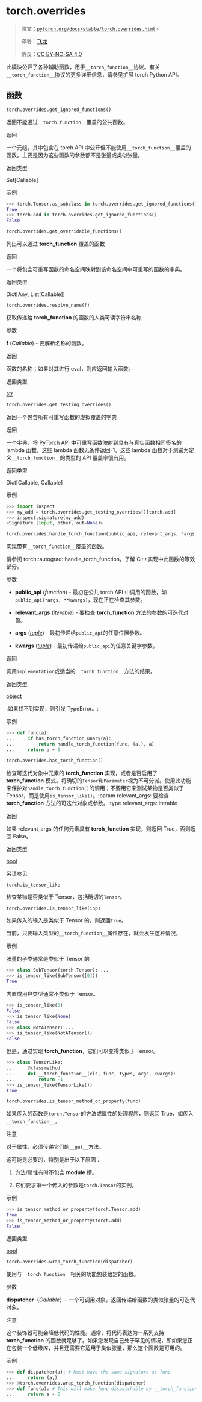 # torch.overrides

> 原文：[`pytorch.org/docs/stable/torch.overrides.html`](https://pytorch.org/docs/stable/torch.overrides.html)> 
>
> 译者：[飞龙](https://github.com/wizardforcel)
>
> 协议：[CC BY-NC-SA 4.0](http://creativecommons.org/licenses/by-nc-sa/4.0/)


此模块公开了各种辅助函数，用于`__torch_function__`协议。有关`__torch_function__`协议的更多详细信息，请参见扩展 torch Python API。

## 函数

```py
torch.overrides.get_ignored_functions()
```

返回不能通过`__torch_function__`覆盖的公共函数。

返回

一个元组，其中包含在 torch API 中公开但不能使用`__torch_function__`覆盖的函数。主要是因为这些函数的参数都不是张量或类似张量。

返回类型

Set[Callable]

示例

```py
>>> torch.Tensor.as_subclass in torch.overrides.get_ignored_functions()
True
>>> torch.add in torch.overrides.get_ignored_functions()
False 
```

```py
torch.overrides.get_overridable_functions()
```

列出可以通过 __torch_function__ 覆盖的函数

返回

一个将包含可重写函数的命名空间映射到该命名空间中可重写的函数的字典。

返回类型

Dict[Any, List[Callable]]

```py
torch.overrides.resolve_name(f)
```

获取传递给 __torch_function__ 的函数的人类可读字符串名称

参数

**f** (*Callable*) - 要解析名称的函数。

返回

函数的名称；如果对其进行 eval，则应返回输入函数。

返回类型

[str](https://docs.python.org/3/library/stdtypes.html#str "(在 Python v3.12 中)")

```py
torch.overrides.get_testing_overrides()
```

返回一个包含所有可重写函数的虚拟覆盖的字典

返回

一个字典，将 PyTorch API 中可重写函数映射到具有与真实函数相同签名的 lambda 函数，这些 lambda 函数无条件返回-1。这些 lambda 函数对于测试为定义`__torch_function__`的类型的 API 覆盖率很有用。

返回类型

Dict[Callable, Callable]

示例

```py
>>> import inspect
>>> my_add = torch.overrides.get_testing_overrides()[torch.add]
>>> inspect.signature(my_add)
<Signature (input, other, out=None)> 
```

```py
torch.overrides.handle_torch_function(public_api, relevant_args, *args, **kwargs)
```

实现带有`__torch_function__`覆盖的函数。

请参阅 torch::autograd::handle_torch_function，了解 C++实现中此函数的等效部分。

参数

+   **public_api** (*function*) - 最初在公共 torch API 中调用的函数，如`public_api(*args, **kwargs)`，现在正在检查其参数。

+   **relevant_args** (*iterable*) - 要检查 __torch_function__ 方法的参数的可迭代对象。

+   **args** ([*tuple*](https://docs.python.org/3/library/stdtypes.html#tuple "(在 Python v3.12 中)")) - 最初传递给`public_api`的任意位置参数。

+   **kwargs** ([*tuple*](https://docs.python.org/3/library/stdtypes.html#tuple "(在 Python v3.12 中)")) - 最初传递给`public_api`的任意关键字参数。

返回

调用`implementation`或适当的`__torch_function__`方法的结果。

返回类型

[object](https://docs.python.org/3/library/functions.html#object "(在 Python v3.12 中)")

:如果找不到实现，则引发 TypeError。:

示例

```py
>>> def func(a):
...     if has_torch_function_unary(a):
...         return handle_torch_function(func, (a,), a)
...     return a + 0 
```

```py
torch.overrides.has_torch_function()
```

检查可迭代对象中元素的 __torch_function__ 实现，或者是否启用了 __torch_function__ 模式。将确切的`Tensor`和`Parameter`视为不可分派。使用此功能来保护对`handle_torch_function()`的调用；不要用它来测试某物是否类似于 Tensor，而是使用`is_tensor_like()`。:param relevant_args: 要检查 __torch_function__ 方法的可迭代对象或参数。:type relevant_args: iterable

返回

如果 relevant_args 的任何元素具有 __torch_function__ 实现，则返回 True，否则返回 False。

返回类型

[bool](https://docs.python.org/3/library/functions.html#bool "(在 Python v3.12 中)")

另请参见

`torch.is_tensor_like`

检查某物是否类似于 Tensor，包括确切的`Tensor`。

```py
torch.overrides.is_tensor_like(inp)
```

如果传入的输入是类似于 Tensor 的，则返回`True`。

当前，只要输入类型的`__torch_function__`属性存在，就会发生这种情况。

示例

张量的子类通常是类似于 Tensor 的。

```py
>>> class SubTensor(torch.Tensor): ...
>>> is_tensor_like(SubTensor([0]))
True 
```

内置或用户类型通常不类似于 Tensor。

```py
>>> is_tensor_like(6)
False
>>> is_tensor_like(None)
False
>>> class NotATensor: ...
>>> is_tensor_like(NotATensor())
False 
```

但是，通过实现 __torch_function__，它们可以变得类似于 Tensor。

```py
>>> class TensorLike:
...     @classmethod
...     def __torch_function__(cls, func, types, args, kwargs):
...         return -1
>>> is_tensor_like(TensorLike())
True 
```

```py
torch.overrides.is_tensor_method_or_property(func)
```

如果传入的函数是`torch.Tensor`的方法或属性的处理程序，则返回 True，如传入`__torch_function__`。

注意

对于属性，必须传递它们的`__get__`方法。

这可能是必要的，特别是出于以下原因：

1.  方法/属性有时不包含 __module__ 槽。

1.  它们要求第一个传入的参数是`torch.Tensor`的实例。

示例

```py
>>> is_tensor_method_or_property(torch.Tensor.add)
True
>>> is_tensor_method_or_property(torch.add)
False 
```

返回类型

[bool](https://docs.python.org/3/library/functions.html#bool "(在 Python v3.12 中)")

```py
torch.overrides.wrap_torch_function(dispatcher)
```

使用与`__torch_function__`相关的功能包装给定的函数。

参数

**dispatcher**（*Callable*）- 一个可调用对象，返回传递给函数的类似张量的可迭代对象。

注意

这个装饰器可能会降低代码的性能。通常，将代码表达为一系列支持 __torch_function__ 的函数就足够了。如果您发现自己处于罕见的情况，即如果您正在包装一个低级库，并且还需要它适用于类似张量，那么这个函数是可用的。

示例

```py
>>> def dispatcher(a): # Must have the same signature as func
...     return (a,)
>>> @torch.overrides.wrap_torch_function(dispatcher)
>>> def func(a): # This will make func dispatchable by __torch_function__
...     return a + 0 
```
